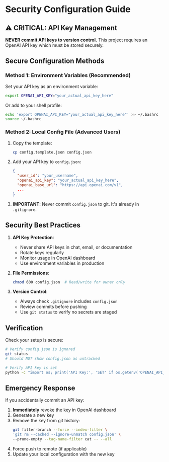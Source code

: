 # Security Configuration Guide

## ⚠️ CRITICAL: API Key Management

**NEVER commit API keys to version control.** This project requires an OpenAI API key which must be stored securely.

## Secure Configuration Methods

### Method 1: Environment Variables (Recommended)

Set your API key as an environment variable:

```bash
export OPENAI_API_KEY="your_actual_api_key_here"
```

Or add to your shell profile:
```bash
echo 'export OPENAI_API_KEY="your_actual_api_key_here"' >> ~/.bashrc
source ~/.bashrc
```

### Method 2: Local Config File (Advanced Users)

1. Copy the template:
   ```bash
   cp config.template.json config.json
   ```

2. Add your API key to `config.json`:
   ```json
   {
     "user_id": "your_username",
     "openai_api_key": "your_actual_api_key_here",
     "openai_base_url": "https://api.openai.com/v1",
     ...
   }
   ```

3. **IMPORTANT**: Never commit `config.json` to git. It's already in `.gitignore`.

## Security Best Practices

1. **API Key Protection**:
   - Never share API keys in chat, email, or documentation
   - Rotate keys regularly
   - Monitor usage in OpenAI dashboard
   - Use environment variables in production

2. **File Permissions**:
   ```bash
   chmod 600 config.json  # Read/write for owner only
   ```

3. **Version Control**:
   - Always check `.gitignore` includes `config.json`
   - Review commits before pushing
   - Use `git status` to verify no secrets are staged

## Verification

Check your setup is secure:

```bash
# Verify config.json is ignored
git status
# Should NOT show config.json as untracked

# Verify API key is set
python -c "import os; print('API Key:', 'SET' if os.getenv('OPENAI_API_KEY') else 'NOT SET')"
```

## Emergency Response

If you accidentally commit an API key:
1. **Immediately** revoke the key in OpenAI dashboard
2. Generate a new key
3. Remove the key from git history:
   ```bash
   git filter-branch --force --index-filter \
   'git rm --cached --ignore-unmatch config.json' \
   --prune-empty --tag-name-filter cat -- --all
   ```
4. Force push to remote (if applicable)
5. Update your local configuration with the new key